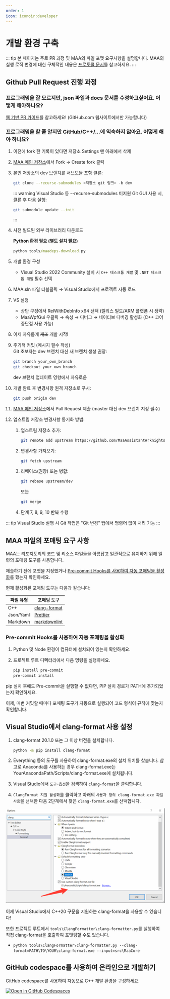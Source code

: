 ```yaml
---
order: 1
icon: iconoir:developer
---
```


# 개발 환경 구축

::: tip
본 페이지는 주로 PR 과정 및 MAA의 파일 포맷 요구사항을 설명합니다. MAA의 실행 로직 변경에 대한 구체적인 내용은 [프로토콜 문서](../protocol/)를 참고하세요.
:::

## Github Pull Request 진행 과정

### 프로그래밍을 잘 모르지만, json 파일과 docs 문서를 수정하고싶어요. 어떻게 해야하나요?

[웹 기반 PR 가이드](./pr-tutorial.md)를 참고하세요! (GitHub.com 웹사이트에서만 가능합니다)

### 프로그래밍을 할 줄 알지만 GitHub/C++/...에 익숙하지 않아요. 어떻게 해야 하나요?

1. 이전에 fork 한 기록이 있다면 저장소 Settings 맨 아래에서 삭제
2. [MAA 메인 저장소](https://github.com/MaaAssistantArknights/MaaAssistantArknights)에서 Fork → Create fork 클릭
3. 본인 저장소의 dev 브랜치를 서브모듈 포함 클론:

   ```bash
   git clone --recurse-submodules <저장소 git 링크> -b dev
   ```

   ::: warning
   Visual Studio 등 --recurse-submodules 미지원 Git GUI 사용 시, 클론 후 다음 실행:

   ```bash
   git submodule update --init
   ```

   :::

4. 사전 빌드된 외부 라이브러리 다운로드

   **Python 환경 필요 (별도 설치 필요)**

   ```cmd
   python tools/maadeps-download.py
   ```

5. 개발 환경 구성
   - Visual Studio 2022 Community 설치 시 `C++ 데스크톱 개발` 및 `.NET 데스크톱 개발` 필수 선택

6. MAA.sln 파일 더블클릭 → Visual Studio에서 프로젝트 자동 로드
7. VS 설정
   - 상단 구성에서 RelWithDebInfo x64 선택 (릴리스 빌드/ARM 플랫폼 시 생략)
   - MaaWpfGui 우클릭 → 속성 → 디버그 → 네이티브 디버깅 활성화 (C++ 코어 중단점 사용 가능)

8. 이제 자유롭게 ~~개조~~ 개발 시작!
9. 주기적 커밋 (메시지 필수 작성)  
   Git 초보자는 dev 브랜치 대신 새 브랜치 생성 권장:

   ```bash
   git branch your_own_branch
   git checkout your_own_branch
   ```

   dev 브랜치 업데이트 영향에서 자유로움

10. 개발 완료 후 변경사항 원격 저장소로 푸시:

    ```bash
    git push origin dev
    ```

11. [MAA 메인 저장소](https://github.com/MaaAssistantArknights/MaaAssistantArknights)에서 Pull Request 제출 (master 대신 dev 브랜치 지정 필수)
12. 업스트림 저장소 변경사항 동기화 방법:
    1. 업스트림 저장소 추가:

       ```bash
       git remote add upstream https://github.com/MaaAssistantArknights/MaaAssistantArknights.git
       ```

    2. 변경사항 가져오기:

       ```bash
       git fetch upstream
       ```

    3. 리베이스(권장) 또는 병합:

       ```bash
       git rebase upstream/dev
       ```

       또는

       ```bash
       git merge
       ```

    4. 단계 7, 8, 9, 10 반복 수행

::: tip
Visual Studio 실행 시 Git 작업은 "Git 변경" 탭에서 명령어 없이 처리 가능
:::

## MAA 파일의 포매팅 요구 사항

MAA는 리포지토리의 코드 및 리소스 파일들을 아름답고 일관적으로 유지하기 위해 일련의 포매팅 도구를 사용합니다.

제출하기 전에 포맷을 지정했거나 [Pre-commit Hooks를 사용하여 자동 포매팅을 활성화](#pre-commit-hooks를-사용하여-자동-포매팅을-활성화)를 했는지 확인하세요.

현재 활성화된 포매팅 도구는 다음과 같습니다:

| 파일 유형 | 포매팅 도구                                                     |
| --------- | --------------------------------------------------------------- |
| C++       | [clang-format](https://clang.llvm.org/docs/ClangFormat.html)    |
| Json/Yaml | [Prettier](https://prettier.io/)                                |
| Markdown  | [markdownlint](https://github.com/DavidAnson/markdownlint-cli2) |

### Pre-commit Hooks를 사용하여 자동 포매팅을 활성화

1. Python 및 Node 환경이 컴퓨터에 설치되어 있는지 확인하세요.

2. 프로젝트 루트 디렉터리에서 다음 명령을 실행하세요.

   ```bash
   pip install pre-commit
   pre-commit install
   ```

pip 설치 후에도 Pre-commit을 실행할 수 없다면, PIP 설치 경로가 PATH에 추가되었는지 확인하세요.

이제, 매번 커밋할 때마다 포매팅 도구가 자동으로 실행되어 코드 형식이 규칙에 맞는지 확인합니다.

## Visual Studio에서 clang-format 사용 설정

1. clang-format 20.1.0 또는 그 이상 버전을 설치합니다.

   ```bash
   python -m pip install clang-format
   ```

2. Everything 등의 도구를 사용하여 clang-format.exe의 설치 위치를 찾습니다. 참고로 Anaconda를 사용하는 경우 clang-format.exe는 YourAnacondaPath/Scripts/clang-format.exe에 설치됩니다.

3. Visual Studio에서 `도구`-`옵션`을 검색하여 `clang-format`을 클릭합니다.
4. `ClangFormat 지원 활성화`를 클릭하고 아래의 `사용자 정의 clang-format.exe 파일 사용`을 선택한 다음 2단계에서 찾은 `clang-format.exe`를 선택합니다.

![Visual Studio에서 clang-format 사용 설정](/images/zh-cn/development-enable-vs-clang-format.png)

이제 Visual Studio에서 C++20 구문을 지원하는 clang-format을 사용할 수 있습니다!

또한 프로젝트 루트에서 `tools\ClangFormatter\clang-formatter.py`를 실행하여 직접 clang-format을 호출하여 포맷팅할 수도 있습니다.

- `python tools\ClangFormatter\clang-formatter.py --clang-format=PATH\TO\YOUR\clang-format.exe --input=src\MaaCore`

## GitHub codespace를 사용하여 온라인으로 개발하기

GitHub codespace를 사용하여 자동으로 C++ 개발 환경을 구성하세요.

[![Open in GitHub Codespaces](https://github.com/codespaces/badge.svg?color=green)](https://codespaces.new/MaaAssistantArknights/MaaAssistantArknights?devcontainer_path=.devcontainer%2F1%2Fdevcontainer.json)
